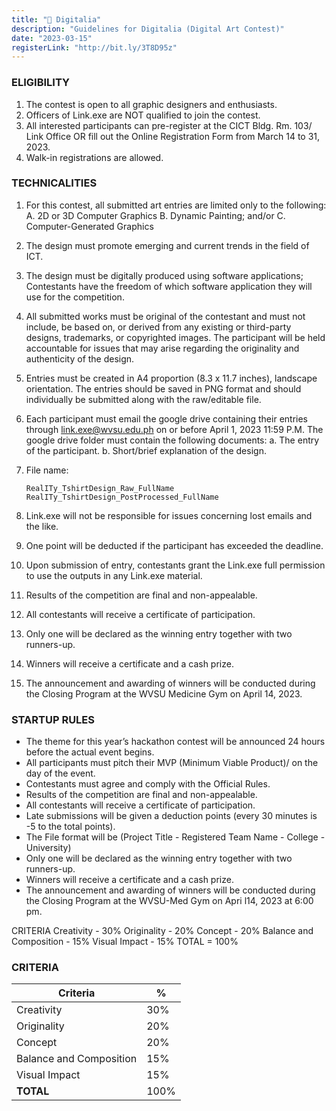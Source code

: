 ```yaml
---
title: "🎨 Digitalia"
description: "Guidelines for Digitalia (Digital Art Contest)"
date: "2023-03-15"
registerLink: "http://bit.ly/3T8D95z"
---
```


### ELIGIBILITY

1. The contest is open to all graphic designers and enthusiasts.
2. Officers of Link.exe are NOT qualified to join the contest.
3. All interested participants can pre-register at the CICT Bldg. Rm. 103/ Link Office OR fill out the Online Registration Form from March 14 to 31, 2023.
4. Walk-in registrations are allowed.

### TECHNICALITIES

1. For this contest, all submitted art entries are limited only to the following:
   A. 2D or 3D Computer Graphics
   B. Dynamic Painting; and/or
   C. Computer-Generated Graphics
2. The design must promote emerging and current trends in the field of ICT.
3. The design must be digitally produced using software applications; Contestants have the freedom of which software application they will use for the competition.
4. All submitted works must be original of the contestant and must not include, be based on, or derived from any existing or third-party designs, trademarks, or copyrighted images. The participant will be held accountable for issues that may arise regarding the originality and authenticity of the design.
5. Entries must be created in A4 proportion (8.3 x 11.7 inches), landscape orientation. The entries should be saved in PNG format and should individually be submitted along with the raw/editable file.
6. Each participant must email the google drive containing their entries through link.exe@wvsu.edu.ph on or before April 1, 2023 11:59 P.M. The google drive folder must contain the following documents:
   a. The entry of the participant.
   b. Short/brief explanation of the design.
7. File name:

   ```
   RealITy_TshirtDesign_Raw_FullName
   RealITy_TshirtDesign_PostProcessed_FullName
   ```

8. Link.exe will not be responsible for issues concerning lost emails and the like.
9. One point will be deducted if the participant has exceeded the deadline.
10. Upon submission of entry, contestants grant the Link.exe full permission to use the outputs in any Link.exe material.
11. Results of the competition are final and non-appealable.
12. All contestants will receive a certificate of participation.
13. Only one will be declared as the winning entry together with two runners-up.
14. Winners will receive a certificate and a cash prize.
15. The announcement and awarding of winners will be conducted during the Closing Program at the WVSU Medicine Gym on April 14, 2023.

### STARTUP RULES

- The theme for this year’s hackathon contest will be announced 24 hours before the actual event begins.
- All participants must pitch their MVP (Minimum Viable Product)/ on the day of the event.
- Contestants must agree and comply with the Official Rules.
- Results of the competition are final and non-appealable.
- All contestants will receive a certificate of participation.
- Late submissions will be given a deduction points (every 30 minutes is -5 to the total points).
- The File format will be (Project Title - Registered Team Name - College - University)
- Only one will be declared as the winning entry together with two runners-up.
- Winners will receive a certificate and a cash prize.
- The announcement and awarding of winners will be conducted during the Closing Program at the WVSU-Med Gym on Apri l14, 2023 at 6:00 pm.

CRITERIA
Creativity - 30%
Originality - 20%
Concept - 20%
Balance and Composition - 15%
Visual Impact - 15%
TOTAL = 100%

### CRITERIA

| Criteria                | %    |
| ----------------------- | ---- |
| Creativity              | 30%  |
| Originality             | 20%  |
| Concept                 | 20%  |
| Balance and Composition | 15%  |
| Visual Impact           | 15%  |
| **TOTAL**               | 100% |
